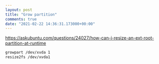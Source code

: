 ```yaml
---
layout: post
title: "Grow partition"
comments: true
date: "2021-02-22 14:36:31.173000+00:00"
---
```



https://askubuntu.com/questions/24027/how-can-i-resize-an-ext-root-partition-at-runtime

```bash
growpart /dev/xvda 1
resize2fs /dev/xvda1
```
